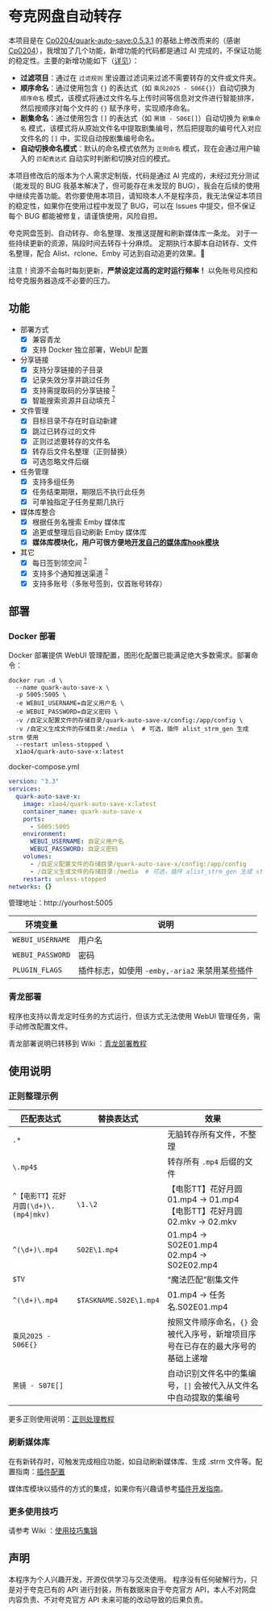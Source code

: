 # 夸克网盘自动转存
本项目是在 [Cp0204/quark-auto-save:0.5.3.1](https://github.com/Cp0204/quark-auto-save) 的基础上修改而来的（感谢 [Cp0204](https://github.com/Cp0204)），我增加了几个功能，新增功能的代码都是通过 AI 完成的，不保证功能的稳定性。主要的新增功能如下（[详见](https://github.com/x1ao4/quark-auto-save-x/wiki)）：

- **过滤项目**：通过在 `过滤规则` 里设置过滤词来过滤不需要转存的文件或文件夹。
- **顺序命名**：通过使用包含 `{}` 的表达式（如 `乘风2025 - S06E{}`）自动切换为 `顺序命名` 模式，该模式将通过文件名与上传时间等信息对文件进行智能排序，然后按顺序对每个文件的 `{}` 赋予序号，实现顺序命名。
- **剧集命名**：通过使用包含 `[]` 的表达式（如 `黑镜 - S06E[]`）自动切换为 `剧集命名` 模式，该模式将从原始文件名中提取剧集编号，然后把提取的编号代入对应文件名的 `[]` 中，实现自动按剧集编号命名。
- **自动切换命名模式**：默认的命名模式依然为 `正则命名` 模式，现在会通过用户输入的 `匹配表达式` 自动实时判断和切换对应的模式。

本项目修改后的版本为个人需求定制版，代码是通过 AI 完成的，未经过充分测试（能发现的 BUG 我基本解决了，但可能存在未发现的 BUG），我会在后续的使用中继续完善功能。若你要使用本项目，请知晓本人不是程序员，我无法保证本项目的稳定性，如果你在使用过程中发现了 BUG，可以在 Issues 中提交，但不保证每个 BUG 都能被修复，请谨慎使用，风险自担。

夸克网盘签到、自动转存、命名整理、发推送提醒和刷新媒体库一条龙。
对于一些持续更新的资源，隔段时间去转存十分麻烦。
定期执行本脚本自动转存、文件名整理，配合 Alist、rclone、Emby 可达到自动追更的效果。🥳

注意！资源不会每时每刻更新，**严禁设定过高的定时运行频率！** 以免账号风控和给夸克服务器造成不必要的压力。

## 功能
- 部署方式
  - [x] 兼容青龙
  - [x] 支持 Docker 独立部署，WebUI 配置

- 分享链接
  - [x] 支持分享链接的子目录
  - [x] 记录失效分享并跳过任务
  - [x] 支持需提取码的分享链接 <sup>[?](https://github.com/x1ao4/quark-auto-save-x/wiki/使用技巧集锦#支持需提取码的分享链接)</sup>
  - [x] 智能搜索资源并自动填充 <sup>[?](https://github.com/x1ao4/quark-auto-save-x/wiki/CloudSaver搜索源)</sup>

- 文件管理
  - [x] 目标目录不存在时自动新建
  - [x] 跳过已转存过的文件
  - [x] 正则过滤要转存的文件名
  - [x] 转存后文件名整理（正则替换）
  - [x] 可选忽略文件后缀

- 任务管理
  - [x] 支持多组任务
  - [x] 任务结束期限，期限后不执行此任务
  - [x] 可单独指定子任务星期几执行

- 媒体库整合
  - [x] 根据任务名搜索 Emby 媒体库
  - [x] 追更或整理后自动刷新 Emby 媒体库
  - [x] **媒体库模块化，用户可很方便地[开发自己的媒体库hook模块](./plugins)**

- 其它
  - [x] 每日签到领空间 <sup>[?](https://github.com/x1ao4/quark-auto-save-x/wiki/使用技巧集锦#每日签到领空间)</sup>
  - [x] 支持多个通知推送渠道 <sup>[?](https://github.com/x1ao4/quark-auto-save-x/wiki/通知推送服务配置)</sup>
  - [x] 支持多账号（多账号签到，仅首账号转存）

## 部署
### Docker 部署

Docker 部署提供 WebUI 管理配置，图形化配置已能满足绝大多数需求。部署命令：

```shell
docker run -d \
  --name quark-auto-save-x \
  -p 5005:5005 \
  -e WEBUI_USERNAME=自定义用户名 \
  -e WEBUI_PASSWORD=自定义密码 \
  -v /自定义配置文件的存储目录/quark-auto-save-x/config:/app/config \
  -v /自定义生成文件的存储目录:/media \  # 可选，插件 alist_strm_gen 生成 strm 使用
  --restart unless-stopped \
  x1ao4/quark-auto-save-x:latest
```

docker-compose.yml

```yaml
version: "3.3"
services:
  quark-auto-save-x:
    image: x1ao4/quark-auto-save-x:latest
    container_name: quark-auto-save-x
    ports:
      - 5005:5005
    environment:
      WEBUI_USERNAME: 自定义用户名
      WEBUI_PASSWORD: 自定义密码
    volumes:
      - /自定义配置文件的存储目录/quark-auto-save-x/config:/app/config
      - /自定义生成文件的存储目录:/media  # 可选，插件 alist_strm_gen 生成 strm 使用
    restart: unless-stopped
networks: {}
```

管理地址：http://yourhost:5005

| 环境变量         | 说明     |
| ---------------- | -------- |
| `WEBUI_USERNAME` | 用户名 |
| `WEBUI_PASSWORD` | 密码 |
| `PLUGIN_FLAGS`   | 插件标志，如使用 `-emby,-aria2` 来禁用某些插件 |

### 青龙部署
程序也支持以青龙定时任务的方式运行，但该方式无法使用 WebUI 管理任务，需手动修改配置文件。

青龙部署说明已转移到 Wiki ：[青龙部署教程](https://github.com/x1ao4/quark-auto-save-x/wiki/部署教程#青龙部署)

## 使用说明
### 正则整理示例

| 匹配表达式                                | 替换表达式                | 效果                                                                   |
| -------------------------------------- | ---------------------- | ---------------------------------------------------------------------- |
| `.*`                                   |                        | 无脑转存所有文件，不整理                                               |
| `\.mp4$`                               |                        | 转存所有 `.mp4` 后缀的文件                                             |
| `^【电影TT】花好月圆(\d+)\.(mp4\|mkv)` | `\1.\2`                | 【电影TT】花好月圆01.mp4 → 01.mp4<br>【电影TT】花好月圆02.mkv → 02.mkv |
| `^(\d+)\.mp4`                          | `S02E\1.mp4`           | 01.mp4 → S02E01.mp4<br>02.mp4 → S02E02.mp4                             |
| `$TV`                                  |                        | “魔法匹配”剧集文件                                                     |
| `^(\d+)\.mp4`                          | `$TASKNAME.S02E\1.mp4` | 01.mp4 → 任务名.S02E01.mp4                                             |
| `乘风2025 - S06E{}`                     |                        | 按照文件顺序命名，`{}` 会被代入序号，新增项目序号在已存在的最大序号的基础上递增  |
| `黑镜 - S07E[]`                         |                        | 自动识别文件名中的集编号，`[]` 会被代入从文件名中自动提取的集编号               |

更多正则使用说明：[正则处理教程](https://github.com/x1ao4/quark-auto-save-x/wiki/正则处理教程)

### 刷新媒体库
在有新转存时，可触发完成相应功能，如自动刷新媒体库、生成 .strm 文件等。配置指南：[插件配置](https://github.com/x1ao4/quark-auto-save-x/wiki/插件配置)

媒体库模块以插件的方式的集成，如果你有兴趣请参考[插件开发指南](https://github.com/Cp0204/quark-auto-save/tree/main/plugins)。

### 更多使用技巧
请参考 Wiki ：[使用技巧集锦](https://github.com/x1ao4/quark-auto-save-x/wiki/使用技巧集锦)

## 声明
本程序为个人兴趣开发，开源仅供学习与交流使用。
程序没有任何破解行为，只是对于夸克已有的 API 进行封装，所有数据来自于夸克官方 API，本人不对网盘内容负责、不对夸克官方 API 未来可能的改动导致的后果负责。
